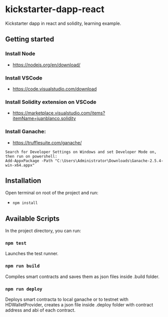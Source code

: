 # kickstarter-dapp-react

Kickstarter dapp in react and solidity, learning example.

## Getting started

### Install Node
- https://nodejs.org/en/download/

### Install VSCode
- https://code.visualstudio.com/download

### Install Solidity extension on VSCode
- https://marketplace.visualstudio.com/items?itemName=juanblanco.solidity

### Install Ganache:
- https://trufflesuite.com/ganache/

```
Search for Developer Settings on Windows and set Developer Mode on, then run on powershell:
Add-AppxPackage -Path "C:\Users\Administrator\Downloads\Ganache-2.5.4-win-x64.appx"
```

## Installation

Open terminal on root of the project and run:

- `npm install`

## Available Scripts

In the project directory, you can run:

### `npm test`

Launches the test runner.

### `npm run build`

Compiles smart contracts and saves them as json files inside .build folder.

### `npm run deploy`

Deploys smart contracta to local ganache or to testnet with HDWalletProvider, creates a json file inside .deploy folder with contract address and abi of each contract.